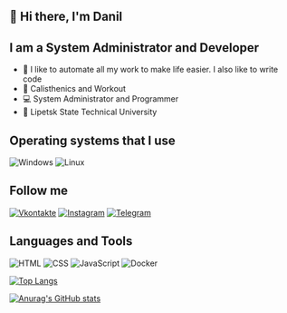 ## 👋 Hi there, I'm Danil

## I am a System Administrator and Developer
- 🎉 I like to automate all my work to make life easier. I also like to write code
- 💪 Calisthenics and Workout
- 💻 System Administrator and Programmer
- 📖 Lipetsk State Technical University
## Operating systems that I use

![Windows](https://img.shields.io/badge/-Windows-070c0f?style=for-the-badge&logo=windows)
![Linux](https://img.shields.io/badge/-Linux-070c0f?style=for-the-badge&logo=linux)

## Follow me

[![Vkontakte](https://img.shields.io/badge/-Vkontakte-070c0f?style=for-the-badge&logo=vk)](https://vk.com/scheglov_danil)
[![Instagram](https://img.shields.io/badge/-Instagram-070c0f?style=for-the-badge&logo=instagram)](https://www.instagram.com/scheglov_danil/)
[![Telegram](https://img.shields.io/badge/-Telegram-070c0f?style=for-the-badge&logo=telegram)](https://t.me/scheglov_danil)

## Languages and Tools

![HTML](https://img.shields.io/badge/-html-070c0f?style=for-the-badge&logo=html5)
![CSS](https://img.shields.io/badge/-css-070c0f?style=for-the-badge&logo=css3)
![JavaScript](https://img.shields.io/badge/-JavaScript-070c0f?style=for-the-badge&logo=JavaScript)
![Docker](https://img.shields.io/badge/-Docker-070c0f?style=for-the-badge&logo=Docker)

[![Top Langs](https://github-readme-stats.vercel.app/api/top-langs/?username=scheglovdanil&theme=dark&layout=compact)](https://github.com/scheglovdanil/github-readme-stats)

[![Anurag's GitHub stats](https://github-readme-stats.vercel.app/api?username=scheglovdanil&theme=dark&show_icons=true)](https://github.com/scheglovdanil/github-readme-stats)
